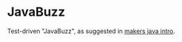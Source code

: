# JavaBuzz

Test-driven "JavaBuzz", as suggested in [makers java intro](https://github.com/sebastianchristopher/java_intro/tree/master/chapter4-JavaBuzz-TDD-style).